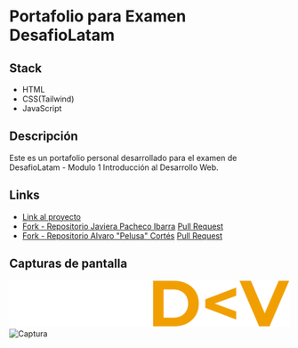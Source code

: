 # Portafolio para Examen DesafioLatam

## Stack

- HTML
- CSS(Tailwind)
- JavaScript

## Descripción

Este es un portafolio personal desarrollado para el examen de DesafioLatam - Modulo 1 Introducción al Desarrollo Web.

## Links

- [Link al proyecto](https://teoisnotdead.github.io/)
- [Fork - Repositorio Javiera Pacheco Ibarra](https://github.com/teoisnotdead/JaviMayfair.github.io) [Pull Request](https://github.com/JaviMayfair/JaviMayfair.github.io/pull/2)
- [Fork - Repositorio Alvaro "Pelusa" Cortés](https://github.com/teoisnotdead/donpelusa.github.io) [Pull Request](https://github.com/donpelusa/donpelusa.github.io/pull/1)

## Capturas de pantalla

![Marca][logo]
![Captura][screenshot]

[logo]: ./assets/img/TEOD_V2.svg 'Logo TeoDev'
[screenshot]: ./assets/img/readme.png 'Captura Portafolio'
